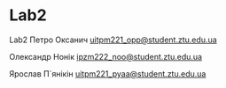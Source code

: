 # Lab2
Lab2
Петро Оксанич uitpm221_opp@student.ztu.edu.ua

Олександр Нонік ipzm222_noo@student.ztu.edu.ua

Ярослав П`янікін uitpm221_pyaa@student.ztu.edu.ua
